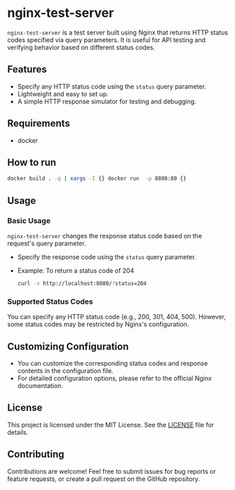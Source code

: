 # nginx-test-server

`nginx-test-server` is a test server built using Nginx that returns HTTP status codes specified via query parameters. It is useful for API testing and verifying behavior based on different status codes.

## Features

- Specify any HTTP status code using the `status` query parameter.
- Lightweight and easy to set up.
- A simple HTTP response simulator for testing and debugging.

## Requirements
- docker


## How to run
```bash
docker build . -q | xargs -I {} docker run  -p 8080:80 {}
```


## Usage

### Basic Usage

`nginx-test-server` changes the response status code based on the request's query parameter.

- Specify the response code using the `status` query parameter.
- Example: To return a status code of 204

    ```bash
    curl -v http://localhost:8080/?status=204
    ```

### Supported Status Codes

You can specify any HTTP status code (e.g., 200, 301, 404, 500). However, some status codes may be restricted by Nginx's configuration.

## Customizing Configuration

- You can customize the corresponding status codes and response contents in the configuration file.
- For detailed configuration options, please refer to the official Nginx documentation.

## License

This project is licensed under the MIT License. See the [LICENSE](LICENSE) file for details.

## Contributing

Contributions are welcome! Feel free to submit issues for bug reports or feature requests, or create a pull request on the GitHub repository.
